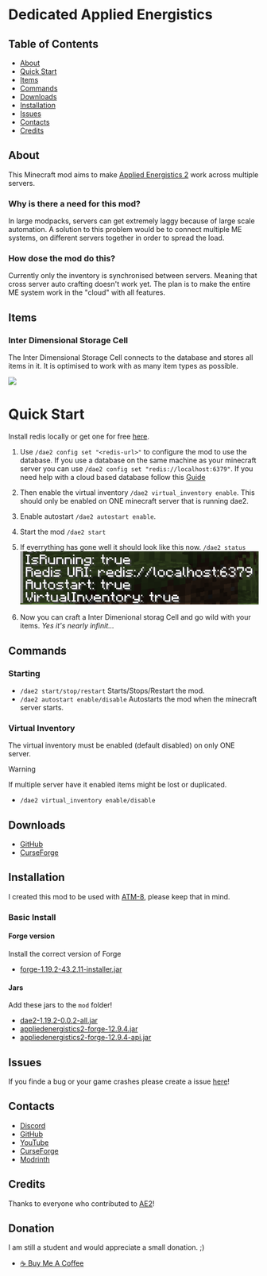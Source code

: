 # Dedicated Applied Energistics

## Table of Contents


* [About](#about)
* [Quick Start](#quick-start)
* [Items](#items)
* [Commands](#commands)
* [Downloads](#downloads)
* [Installation](#installation)
* [Issues](#issues)
* [Contacts](#contacts)
* [Credits](#credits)


## About

This Minecraft mod aims to make [Applied Energistics 2](https://github.com/AppliedEnergistics/Applied-Energistics-2) work across multiple servers.

### Why is there a need for this mod?
 In large modpacks, servers can get extremely laggy because of large scale automation. A solution to this problem would be to connect multiple ME systems, on different servers together in order to spread the load.

### How dose the mod do this?
Currently only the inventory is synchronised between servers. Meaning that cross server auto crafting doesn't work yet. The plan is to make the entire ME system work in the "cloud" with all features.

## Items

### Inter Dimensional Storage Cell
The Inter Dimensional Storage Cell connects to the database and stores all items in it. It is optimised to work with as many item types as possible.

![](https://github.com/DaNussi/DedicatedAppliedEnergistics/blob/master/src/main/resources/assets/dae2/textures/git/InterDimensionalStorageCell_Recipe.png?raw=true)

[//]: # (#### Limitations)
[//]: # (* +10.000 item types supportet)
[//]: # (* 2^64 max item amount per item type)

[//]: # (## Blocks)

[//]: # ()
[//]: # (### Inter Dimensional Interface)

[//]: # (This block is planned to hold the [Inter Dimensional Storage Cell]&#40;#inter-dimensional-storage-cell&#41;, but it is currently bugged.)

[//]: # ()
[//]: # (![]&#40;https://github.com/DaNussi/DedicatedAppliedEnergistics/blob/master/src/main/resources/assets/dae2/textures/git/InterDimensionalInterface.png?raw=true&#41;)


# Quick Start

Install redis locally or get one for free [here](https://app.redislabs.com/).

1. Use `/dae2 config set "<redis-url>"` to configure the mod to use the database. 
If you use a database on the same machine as your minecraft server you can use `/dae2 config set "redis://localhost:6379"`. 
If you need help with a cloud based database follow this [Guide](wiki/GUIDE.md)

3. Then enable the virtual inventory `/dae2 virtual_inventory enable`. This should only be enabled on ONE minecraft server that is running dae2.
4. Enable autostart `/dae2 autostart enable`.
5. Start  the mod `/dae2 start`
6. If everrything has gone well it should look like this now. `/dae2 status` ![img_1.png](wiki/img_1.png)
7. Now you can craft a Inter Dimenional storag Cell and go wild with your items. _Yes it's nearly infinit..._

## Commands

### Starting

* `/dae2 start/stop/restart` Starts/Stops/Restart the mod.
* `/dae2 autostart enable/disable` Autostarts the mod when the minecraft server starts.


### Virtual Inventory

The virtual inventory must be enabled (default disabled) on only ONE server.

> [!WARNING]
> If multiple server have it enabled items might be lost or duplicated.

* `/dae2 virtual_inventory enable/disable`

## Downloads

* [GitHub](https://github.com/DaNussi/DedicatedAppliedEnergistics/releases)
* [CurseForge](https://legacy.curseforge.com/minecraft/mc-mods/dedicatedappliedenergistics)

## Installation
I created this mod to be used with [ATM-8](https://www.curseforge.com/minecraft/modpacks/all-the-mods-8), please keep that in mind.

### Basic Install

#### Forge version
Install the correct version of Forge
* [forge-1.19.2-43.2.11-installer.jar](https://maven.minecraftforge.net/net/minecraftforge/forge/1.19.2-43.2.11/forge-1.19.2-43.2.11-installer.jar)

#### Jars
Add these jars to the `mod` folder!
* [dae2-1.19.2-0.0.2-all.jar](https://github.com/DaNussi/DedicatedAppliedEnergistics/releases/download/DAE2-1.19.2-0.0.2/dae2-1.19.2-0.0.2-all.jar)
* [appliedenergistics2-forge-12.9.4.jar](https://github.com/AppliedEnergistics/Applied-Energistics-2/releases/download/forge%2Fv12.9.4/appliedenergistics2-forge-12.9.4.jar)
* [appliedenergistics2-forge-12.9.4-api.jar](https://github.com/AppliedEnergistics/Applied-Energistics-2/releases/download/forge%2Fv12.9.4/appliedenergistics2-forge-12.9.4-api.jar)

## Issues

If you finde a bug or your game crashes please create a issue [here](https://github.com/DaNussi/DedicatedAppliedEnergistics/issues)!


## Contacts

* [Discord](https://discordapp.com/users/283218848130531329)
* [GitHub](https://github.com/DaNussi)
* [YouTube](https://www.youtube.com/channel/UClqALJaQu-uTKzWrPuYUbkA)
* [CurseForge](https://legacy.curseforge.com/minecraft/mc-mods/dedicatedappliedenergistics)
* [Modrinth](https://modrinth.com/mod/dedicated-applied-enegistics-2)

## Credits

Thanks to everyone who contributed to [AE2](https://github.com/AppliedEnergistics/Applied-Energistics-2)!

## Donation
I am still a student and would appreciate a small donation. ;)

* [☕ Buy Me A Coffee](https://bmc.link/danussi)